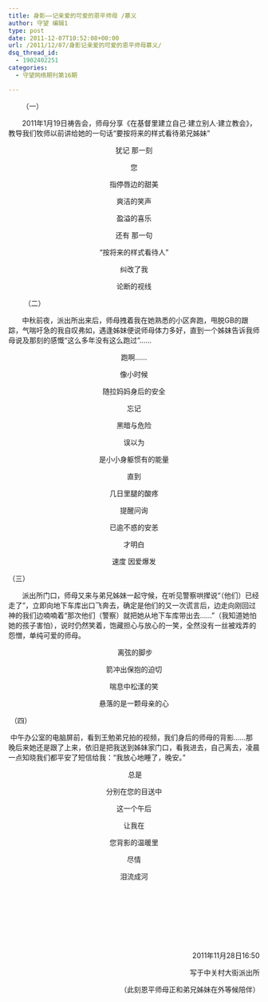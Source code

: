 ```yaml
---
title: 身影——记亲爱的可爱的恩平师母 /慕义
author: 守望 编辑1
type: post
date: 2011-12-07T10:52:08+00:00
url: /2011/12/07/身影记亲爱的可爱的恩平师母慕义/
dsq_thread_id:
  - 1902402251
categories:
  - 守望网络期刊第16期

---
```

       （一）

       2011年1月19日祷告会，师母分享《在基督里建立自己·建立别人·建立教会》，教导我们牧师以前讲给她的一句话“要按将来的样式看待弟兄姊妹”<!--more-->

<p style="text-align: center;">
  犹记 那一刻
</p>

<p style="text-align: center;">
  您
</p>

<p style="text-align: center;">
  指停唇边的甜美
</p>

<p style="text-align: center;">
  爽洁的笑声
</p>

<p style="text-align: center;">
  盈溢的喜乐
</p>

<p style="text-align: center;">
  还有 那一句
</p>

<p style="text-align: center;">
  “按将来的样式看待人”
</p>

<p style="text-align: center;">
  纠改了我
</p>

<p style="text-align: center;">
  论断的视线
</p>

<p style="text-align: left;">
          （二）
</p>

       中秋前夜，派出所出来后，师母拽着我在她熟悉的小区奔跑，甩脱GB的跟踪，气喘吁急的我自叹弗如，遇逢姊妹便说师母体力多好，直到一个姊妹告诉我师母说及那刻的感慨“这么多年没有这么跑过”……

<p style="text-align: center;">
  跑啊……
</p>

<p style="text-align: center;">
  像小时候
</p>

<p style="text-align: center;">
  随拉妈妈身后的安全
</p>

<p style="text-align: center;">
  忘记
</p>

<p style="text-align: center;">
  黑暗与危险
</p>

<p style="text-align: center;">
  误以为
</p>

<p style="text-align: center;">
  是小小身躯惯有的能量
</p>

<p style="text-align: center;">
  直到
</p>

<p style="text-align: center;">
  几日里腿的酸疼
</p>

<p style="text-align: center;">
  提醒问询
</p>

<p style="text-align: center;">
  已逾不惑的安恙
</p>

<p style="text-align: center;">
  才明白
</p>

<p style="text-align: center;">
  速度 因爱爆发
</p>

（三）

       派出所门口，师母又来与弟兄姊妹一起守候，在听见警察哄撵说“（他们）已经走了”，立即向地下车库出口飞奔去，确定是他们的又一次谎言后，边走向刚回过神的我们边喃喃着“那次他们（警察）就把她从地下车库带出去……”（我知道她怕她的孩子害怕），说时仍然笑着，饱藏担心与放心的一笑，全然没有一丝被戏弄的怨憎，单纯可爱的师母。

<p style="text-align: center;">
   离弦的脚步
</p>

<p style="text-align: center;">
  箭冲出保抱的迫切
</p>

<p style="text-align: center;">
  喘息中松漾的笑
</p>

<p style="text-align: center;">
  悬落的是一颗母亲的心
</p>

 （四）

 中午办公室的电脑屏前，看到王勉弟兄拍的视频，我们身后的师母的背影……那晚后来她还是跟了上来，依旧是把我送到姊妹家门口，看我进去，自己离去，凌晨一点知晓我们都平安了短信给我：“我放心地睡了，晚安。”

<p style="text-align: center;">
   总是
</p>

<p style="text-align: center;">
  分别在您的目送中
</p>

<p style="text-align: center;">
  这一个午后
</p>

<p style="text-align: center;">
  让我在
</p>

<p style="text-align: center;">
  您背影的温暖里
</p>

<p style="text-align: center;">
  尽情
</p>

<p style="text-align: center;">
  泪流成河
</p>

&nbsp;

&nbsp;

&nbsp;

&nbsp;

<p style="text-align: right;">
  2011年11月28日16:50
</p>

<p style="text-align: right;" align="right">
  写于中关村大街派出所
</p>

<p style="text-align: right;" align="right">
  （此刻恩平师母正和弟兄姊妹在外等候陪伴）
</p>